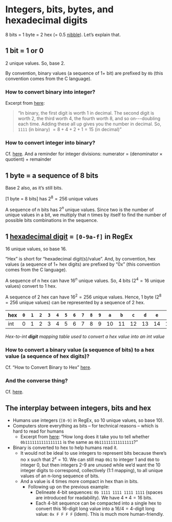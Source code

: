 # Integers, bits, bytes, and hexadecimal digits

8 bits = 1 byte = 2 hex (= 0.5 [nibble](https://en.wikipedia.org/wiki/Nibble)). Let’s explain that.

## 1 bit = 1 or 0

2 unique values. So, base 2.

By convention, binary values (a sequence of 1+ bit) are prefixed by `0b` (this convention comes from the C language).

### How to convert binary into integer?

Excerpt from [here](https://www.howtogeek.com/367621/what-is-binary-and-why-do-computers-use-it/):
> “In binary, the first digit is worth 1 in decimal. The second digit is worth 2, the third worth 4, the fourth worth 8, and so on---doubling each time. Adding these all up gives you the number in decimal. So, `1111` (in binary)  $=  8 + 4 + 2 + 1  = 15$ (in decimal)”

### How to convert integer into binary?

Cf. [here](https://www.rapidtables.com/convert/number/decimal-to-binary.html). And a reminder for integer divisions: numerator = (denominator × quotient) + remainder

## 1 byte = a sequence of 8 bits

Base 2 also, as it’s still bits.

[1 byte = 8 bits] has $2^8 = 256$ unique values

A sequence of n bits has $2^n$ unique values. Since two is the number of unique values in a bit, we multiply that n times by itself to find the number of possible bits combinations in the sequence.

## 1 [hexadecimal digit](https://en.wikipedia.org/wiki/Hexadecimal) = `[0-9a-f]` in RegEx

16 unique values, so base 16.

“Hex” is short for “hexadecimal digit(s)/value”. And, by convention, hex values (a sequence of 1+ hex digits) are prefixed by “0x” (this convention comes from the C language). 

A sequence of n hex can have $16^n$ unique values. So, 4 bits ($2^4 = 16$ unique values) convert to 1 hex.

A sequence of 2 hex can have $16^2 = 256$ unique values. Hence, 1 byte ($2^8 = 256$ unique values) can be represented by a sequence of 2 hex.

| hex | `0` | `1` | `2` | `3` | `4` | `5` | `6` | `7` | `8` | `9` | `a`  | `b`  | `c`  | `d`  | `e`  | `f`  |
|-----|---|---|---|---|---|---|---|---|---|---|----|----|----|----|----|----|
| int | 0 | 1 | 2 | 3 | 4 | 5 | 6 | 7 | 8 | 9 | 10 | 11 | 12 | 13 | 14 | 15 |

*Hex-to-int **digit** mapping table used to convert a hex value into an int value*

### How to convert a binary value (a sequence of bits) to a hex value (a sequence of hex digits)?

Cf. “How to Convert Binary to Hex” [here](https://www.binaryhexconverter.com/binary-to-hex-converter). 

### And the converse thing?

Cf. [here](https://www.binaryhexconverter.com/hex-to-binary-converter).

## The interplay between integers, bits and hex

- Humans use integers (`[0-9]` in RegEx, so 10 unique values, so base 10).
- Computers store everything as bits – for technical reasons – which is hard to read for humans
  - Excerpt from [here](https://thecomputersciencebook.com/posts/bits-bytes-and-hexadecimal/): “How long does it take you to tell whether `0b1111111111111111` is the same as `0b111111111111111`?”
- Binary is converted to hex to help humans read it.
  - It would not be ideal to use integers to represent bits because there’s no x such that $2^x = 10$. We can still map `0b1` to integer 1 and `0b0` to integer 0, but then integers 2-9 are unused while we’d want the 10 integer digits to correspond, collectively (1:1 mapping), to all unique values of an n-long sequence of bits.
  - And a value is 4 times more compact in hex than in bits.
    - Following up on the previous example: 
      - Delineate 4-bit sequences: `0b 1111 1111 1111 1111` (spaces are introduced for readability). We have $4*4 = 16$ bits.
      - Each 4-bit sequence can be compacted into a single hex to convert this 16-digit long value into a $16/4 = 4$-digit long value: `0x F F F F` (idem). This is much more human-friendly.
